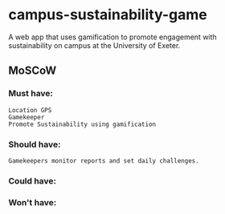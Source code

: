 # campus-sustainability-game
A web app that uses gamification to promote engagement with sustainability on campus at the University of Exeter.

## MoSCoW 
### Must have:
    Location GPS
    Gamekeeper
    Promote Sustainability using gamification
### Should have:
    Gamekeepers monitor reports and set daily challenges.
### Could have:

### Won't have:
